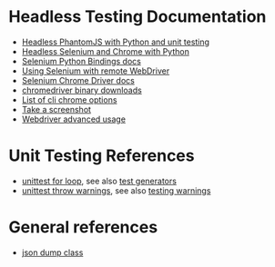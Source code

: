 # Headless Testing Documentation

* [Headless PhantomJS with Python and unit testing](http://www.realpython.com/blog/python/headless-selenium-testing-with-python-and-phantomjs/)
* [Headless Selenium and Chrome with Python](http://www.chrisle.me/2013/08/running-headless-selenium-with-chrome/)
* [Selenium Python Bindings docs](http://selenium-python.readthedocs.org/en/latest/installation.html)
* [Using Selenium with remote WebDriver](http://selenium-python.readthedocs.org/en/latest/getting-started.html#selenium-remote-webdriver)
* [Selenium Chrome Driver docs](http://code.google.com/p/selenium/wiki/ChromeDriver)
* [chromedriver binary downloads](http://chromedriver.storage.googleapis.com/index.html?path=2.9/)
* [List of cli chrome options](http://peter.sh/experiments/chromium-command-line-switches/)
* [Take a screenshot](http://stackoverflow.com/questions/8900073/webdriver-screenshot)
* [Webdriver advanced usage](http://docs.seleniumhq.org/docs/04_webdriver_advanced.jsp)

# Unit Testing References

* [unittest for loop](http://stackoverflow.com/questions/1193909/pythons-unittest-and-dynamic-creation-of-test-cases), see also [test generators](https://nose.readthedocs.org/en/latest/writing_tests.html#test-generators)
* [unittest throw warnings](http://stackoverflow.com/questions/3892218/how-to-test-with-pythons-unittest-that-a-warning-has-been-thrown), see also [testing warnings](http://docs.python.org/2/library/warnings.html#testing-warnings)

# General references

* [json dump class](http://stackoverflow.com/questions/3768895/python-how-to-make-a-class-json-serializable)

